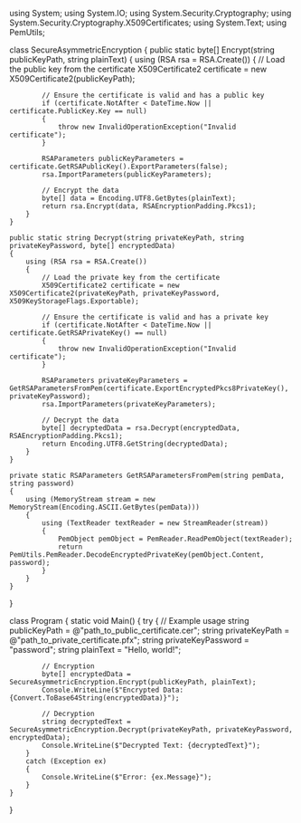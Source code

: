 using System;
using System.IO;
using System.Security.Cryptography;
using System.Security.Cryptography.X509Certificates;
using System.Text;
using PemUtils;

class SecureAsymmetricEncryption
{
    public static byte[] Encrypt(string publicKeyPath, string plainText)
    {
        using (RSA rsa = RSA.Create())
        {
            // Load the public key from the certificate
            X509Certificate2 certificate = new X509Certificate2(publicKeyPath);

            // Ensure the certificate is valid and has a public key
            if (certificate.NotAfter < DateTime.Now || certificate.PublicKey.Key == null)
            {
                throw new InvalidOperationException("Invalid certificate");
            }

            RSAParameters publicKeyParameters = certificate.GetRSAPublicKey().ExportParameters(false);
            rsa.ImportParameters(publicKeyParameters);

            // Encrypt the data
            byte[] data = Encoding.UTF8.GetBytes(plainText);
            return rsa.Encrypt(data, RSAEncryptionPadding.Pkcs1);
        }
    }

    public static string Decrypt(string privateKeyPath, string privateKeyPassword, byte[] encryptedData)
    {
        using (RSA rsa = RSA.Create())
        {
            // Load the private key from the certificate
            X509Certificate2 certificate = new X509Certificate2(privateKeyPath, privateKeyPassword, X509KeyStorageFlags.Exportable);

            // Ensure the certificate is valid and has a private key
            if (certificate.NotAfter < DateTime.Now || certificate.GetRSAPrivateKey() == null)
            {
                throw new InvalidOperationException("Invalid certificate");
            }

            RSAParameters privateKeyParameters = GetRSAParametersFromPem(certificate.ExportEncryptedPkcs8PrivateKey(), privateKeyPassword);
            rsa.ImportParameters(privateKeyParameters);

            // Decrypt the data
            byte[] decryptedData = rsa.Decrypt(encryptedData, RSAEncryptionPadding.Pkcs1);
            return Encoding.UTF8.GetString(decryptedData);
        }
    }

    private static RSAParameters GetRSAParametersFromPem(string pemData, string password)
    {
        using (MemoryStream stream = new MemoryStream(Encoding.ASCII.GetBytes(pemData)))
        {
            using (TextReader textReader = new StreamReader(stream))
            {
                PemObject pemObject = PemReader.ReadPemObject(textReader);
                return PemUtils.PemReader.DecodeEncryptedPrivateKey(pemObject.Content, password);
            }
        }
    }
}

class Program
{
    static void Main()
    {
        try
        {
            // Example usage
            string publicKeyPath = @"path_to_public_certificate.cer";
            string privateKeyPath = @"path_to_private_certificate.pfx";
            string privateKeyPassword = "password";
            string plainText = "Hello, world!";

            // Encryption
            byte[] encryptedData = SecureAsymmetricEncryption.Encrypt(publicKeyPath, plainText);
            Console.WriteLine($"Encrypted Data: {Convert.ToBase64String(encryptedData)}");

            // Decryption
            string decryptedText = SecureAsymmetricEncryption.Decrypt(privateKeyPath, privateKeyPassword, encryptedData);
            Console.WriteLine($"Decrypted Text: {decryptedText}");
        }
        catch (Exception ex)
        {
            Console.WriteLine($"Error: {ex.Message}");
        }
    }
}
